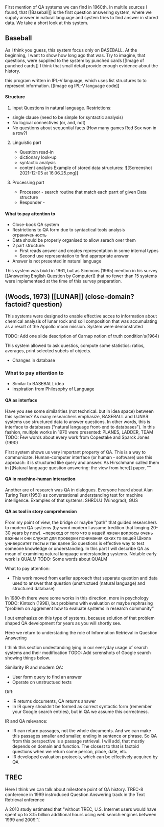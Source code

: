
First mention of QA systems we can find in 1960th.  In multile sources I found, that [[Baseball]] is the first question answering system, where we supply answer in natural language and system tries to find answer in stored data. We take a short look at this system.

## Baseball
As I think you guess, this system focus only on BASEBALL.
At the beginning, I want to show how long ago that was. Try to imagine, that questions, were supplied to the system by punched cards
[[Image of punched cards]]
I think that small detail provide enough evidence about the history.

this program written in IPL-V language, which uses list structures to  to represent information.
[[Image og IPL-V language code]]

#### Structure
1) Input
Questions in natural language.
Restrictions:
- single clause (need to be simple for syntactic analysis)
- No logical connectives (or, and, not)
- No questions about sequential facts (How many games Red Sox won in a row?)

2) Linguistic part
	- Question read-in
	- dictionary look-up
	- syntactic analysis
	- content analysis
Example of stored data structures:
![[Screenshot 2021-12-05 at 16.06.25.png]]

3) Processing part
	- Processor  - search routine that match  each parrt of given Data structure
	- Responder - 

#### What to pay attention to
- Close-book QA system
- Restrictions to QA form due to syntactical tools analysis ограниченность
- Data should be properly organised to allow serach over them
- 2 part structure:
	- First reads answer and creates representation in some internal types 
	- Second use representation to  find appropriate answer
- Answer is not presented in natural language


This system was biuld in 1961, but as Simmons (1965) mention in his survey [[Answering English Question by Computer]]  that no fewer than 15 systems were implementeed at the time of this survey preparation.


## (Woods, 1973) [[LUNAR]] (close-domain? factoid? question)
This systems were designed to enable effective acces to information about chemical analysis of lunar rock and soil composition that was accumulating as a result of the Appollo moon mission. System were demonstrated 

TODO: Add one slide description of Carnap notion of truth condition's(1964)

This system allowed to ask questios, compute some statistics: ratios, averages, print selected subets of objects.
- Changes in database

### What to pay attention to
- Similar to BASEBALL idea
- Inspiration from Philosophy of Language 


#### QA as interface
Have you see some similarities (not technical. but in idea space) between this systems? 
As many researchers emphasize, BASEBALL and LUNAR systems use structured data to answer questions. In other words, this is interface to databases ("natural language front-end to databases").
In this fashion, multiple works in 1970 were presented: PLANES, LADDER, TEAM
TODO: Few words about every work from     Copestake and Sparck Jones (1990)

First system shows us very important property of QA. This is a way to communicate. Human-computer interface (or human - software) use this approach: it is  structured like query and answer. As  Hirschmann called them in [[Natural language question answering: the view from here]] paper, ""

#### QA in machine-human interaction
Another are of research was QA in dialogues. Everyone heard about Alan Turing Test (1950) as conversational understanding test for machine intelligence.
Examples of that systems: SHRDLU (Winograd), GUS

#### QA as tool in story comprehension
From my point of view, the bridge or maybe "path" that guided researchers to modern QA systems (by word modern I assume tredition that longing 20-30 years by now).
~переход от того что в нашей жизни вопросы очень важны и они служат для проверки понимания каких то вещей Школа университет тесты и так далее
So questions is effective way to test someone knowledge or understanding. In this part I will describe QA as mean of examining natural language understanding systems.
Notable early work is  QUALM
TODO: Some words about QUALM

What to pay attention:
- This work moved from earlier approach that separate question and data used to answer that question (unstructued (natural language) and structured database)

In 1980-th there were some works in this direction, more in psychology 
TODO: Kintsch (1998), but problems with evaluation or maybe rephrasing "problem on aggrement how to evaluate systems in research community" 

I put emphasize on this type of systems, because solution of that problem shaped QA development for years as you will shortly see. 

Here we return to understading the role of Information Retrieval in Question Answering

I think this section undestanding lying in our everyday usage of search systems and their modification 
TODO: Add screnshots of Google search showing things below.

Similarity IR and modern QA:
- User form query to find an answer
- Operate on unstructued texts

Diff:
- IR returns documents, QA returns answer
- In IR query shouldn't be formed as correct syntactic form (remember your Google search entries), but in QA we assume this correctness.

IR and QA relevance:
- IR can return passages, not the whole documents. And we can make this passages smaller and smaller, ending in sentence or phrase. So QA from this perspective is a passage retrieval. I will add, that mostly depends on domain and function. The closest to that is factoid questions when we return some person, place, date, etc.
- IR developed evaluation protocols, which can be effectively acquired by QA

## TREC
Here I think we can talk about milestone point of QA history. TREC-8 conference in 1999
instroduced Question Answering track in the Text Retrieval onference

A 2010 study estimated that "without TREC, U.S. Internet users would have spent up to 3.15 billion additional hours using web search engines between 1999 and 2009."[[](https://en.wikipedia.org/wiki/Text_Retrieval_Conference#cite_note-2010.Economic.Impact-1)









